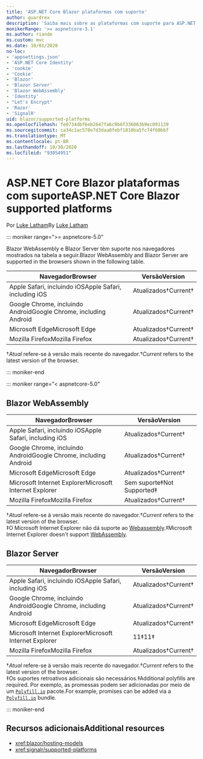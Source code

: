 ```yaml
---
title: 'ASP.NET Core Blazor plataformas com suporte'
author: guardrex
description: 'Saiba mais sobre as plataformas com suporte para ASP.NET Core Blazor .'
monikerRange: '>= aspnetcore-3.1'
ms.author: riande
ms.custom: mvc
ms.date: 10/01/2020
no-loc:
- 'appsettings.json'
- 'ASP.NET Core Identity'
- 'cookie'
- 'Cookie'
- 'Blazor'
- 'Blazor Server'
- 'Blazor WebAssembly'
- 'Identity'
- "Let's Encrypt"
- 'Razor'
- 'SignalR'
uid: blazor/supported-platforms
ms.openlocfilehash: fe0734dbf6eb2647fa6c9b6f336063b9ec091139
ms.sourcegitcommit: ca34c1ac578e7d3daa0febf1810ba5fc74f60bbf
ms.translationtype: MT
ms.contentlocale: pt-BR
ms.lasthandoff: 10/30/2020
ms.locfileid: "93054951"
---
```

# <a name="aspnet-core-no-locblazor-supported-platforms"></a><span data-ttu-id="18b0a-103">ASP.NET Core Blazor plataformas com suporte</span><span class="sxs-lookup"><span data-stu-id="18b0a-103">ASP.NET Core Blazor supported platforms</span></span>

<span data-ttu-id="18b0a-104">Por [Luke Latham](https://github.com/guardrex)</span><span class="sxs-lookup"><span data-stu-id="18b0a-104">By [Luke Latham](https://github.com/guardrex)</span></span>

::: moniker range=">= aspnetcore-5.0"

<span data-ttu-id="18b0a-105">Blazor WebAssembly e Blazor Server têm suporte nos navegadores mostrados na tabela a seguir.</span><span class="sxs-lookup"><span data-stu-id="18b0a-105">Blazor WebAssembly and Blazor Server are supported in the browsers shown in the following table.</span></span>

| <span data-ttu-id="18b0a-106">Navegador</span><span class="sxs-lookup"><span data-stu-id="18b0a-106">Browser</span></span>                          | <span data-ttu-id="18b0a-107">Versão</span><span class="sxs-lookup"><span data-stu-id="18b0a-107">Version</span></span>         |
| -------------------------------- | --------------- |
| <span data-ttu-id="18b0a-108">Apple Safari, incluindo iOS</span><span class="sxs-lookup"><span data-stu-id="18b0a-108">Apple Safari, including iOS</span></span>      | <span data-ttu-id="18b0a-109">Atualizados&dagger;</span><span class="sxs-lookup"><span data-stu-id="18b0a-109">Current&dagger;</span></span> |
| <span data-ttu-id="18b0a-110">Google Chrome, incluindo Android</span><span class="sxs-lookup"><span data-stu-id="18b0a-110">Google Chrome, including Android</span></span> | <span data-ttu-id="18b0a-111">Atualizados&dagger;</span><span class="sxs-lookup"><span data-stu-id="18b0a-111">Current&dagger;</span></span> |
| <span data-ttu-id="18b0a-112">Microsoft Edge</span><span class="sxs-lookup"><span data-stu-id="18b0a-112">Microsoft Edge</span></span>                   | <span data-ttu-id="18b0a-113">Atualizados&dagger;</span><span class="sxs-lookup"><span data-stu-id="18b0a-113">Current&dagger;</span></span> |
| <span data-ttu-id="18b0a-114">Mozilla Firefox</span><span class="sxs-lookup"><span data-stu-id="18b0a-114">Mozilla Firefox</span></span>                  | <span data-ttu-id="18b0a-115">Atualizados&dagger;</span><span class="sxs-lookup"><span data-stu-id="18b0a-115">Current&dagger;</span></span> |  

<span data-ttu-id="18b0a-116">&dagger;*Atual* refere-se à versão mais recente do navegador.</span><span class="sxs-lookup"><span data-stu-id="18b0a-116">&dagger;*Current* refers to the latest version of the browser.</span></span>  

::: moniker-end

::: moniker range="< aspnetcore-5.0"

## Blazor WebAssembly

| <span data-ttu-id="18b0a-117">Navegador</span><span class="sxs-lookup"><span data-stu-id="18b0a-117">Browser</span></span>                          | <span data-ttu-id="18b0a-118">Versão</span><span class="sxs-lookup"><span data-stu-id="18b0a-118">Version</span></span>               |
| -------------------------------- | --------------------- |
| <span data-ttu-id="18b0a-119">Apple Safari, incluindo iOS</span><span class="sxs-lookup"><span data-stu-id="18b0a-119">Apple Safari, including iOS</span></span>      | <span data-ttu-id="18b0a-120">Atualizados&dagger;</span><span class="sxs-lookup"><span data-stu-id="18b0a-120">Current&dagger;</span></span>       |
| <span data-ttu-id="18b0a-121">Google Chrome, incluindo Android</span><span class="sxs-lookup"><span data-stu-id="18b0a-121">Google Chrome, including Android</span></span> | <span data-ttu-id="18b0a-122">Atualizados&dagger;</span><span class="sxs-lookup"><span data-stu-id="18b0a-122">Current&dagger;</span></span>       |
| <span data-ttu-id="18b0a-123">Microsoft Edge</span><span class="sxs-lookup"><span data-stu-id="18b0a-123">Microsoft Edge</span></span>                   | <span data-ttu-id="18b0a-124">Atualizados&dagger;</span><span class="sxs-lookup"><span data-stu-id="18b0a-124">Current&dagger;</span></span>       |
| <span data-ttu-id="18b0a-125">Microsoft Internet Explorer</span><span class="sxs-lookup"><span data-stu-id="18b0a-125">Microsoft Internet Explorer</span></span>      | <span data-ttu-id="18b0a-126">Sem suporte&Dagger;</span><span class="sxs-lookup"><span data-stu-id="18b0a-126">Not Supported&Dagger;</span></span> |
| <span data-ttu-id="18b0a-127">Mozilla Firefox</span><span class="sxs-lookup"><span data-stu-id="18b0a-127">Mozilla Firefox</span></span>                  | <span data-ttu-id="18b0a-128">Atualizados&dagger;</span><span class="sxs-lookup"><span data-stu-id="18b0a-128">Current&dagger;</span></span>       |  

<span data-ttu-id="18b0a-129">&dagger;*Atual* refere-se à versão mais recente do navegador.</span><span class="sxs-lookup"><span data-stu-id="18b0a-129">&dagger;*Current* refers to the latest version of the browser.</span></span>  
<span data-ttu-id="18b0a-130">&Dagger;O Microsoft Internet Explorer não dá suporte ao [Webassembly](https://webassembly.org).</span><span class="sxs-lookup"><span data-stu-id="18b0a-130">&Dagger;Microsoft Internet Explorer doesn't support [WebAssembly](https://webassembly.org).</span></span>

## Blazor Server

| <span data-ttu-id="18b0a-131">Navegador</span><span class="sxs-lookup"><span data-stu-id="18b0a-131">Browser</span></span>                          | <span data-ttu-id="18b0a-132">Versão</span><span class="sxs-lookup"><span data-stu-id="18b0a-132">Version</span></span>         |
| -------------------------------- | --------------- |
| <span data-ttu-id="18b0a-133">Apple Safari, incluindo iOS</span><span class="sxs-lookup"><span data-stu-id="18b0a-133">Apple Safari, including iOS</span></span>      | <span data-ttu-id="18b0a-134">Atualizados&dagger;</span><span class="sxs-lookup"><span data-stu-id="18b0a-134">Current&dagger;</span></span> |
| <span data-ttu-id="18b0a-135">Google Chrome, incluindo Android</span><span class="sxs-lookup"><span data-stu-id="18b0a-135">Google Chrome, including Android</span></span> | <span data-ttu-id="18b0a-136">Atualizados&dagger;</span><span class="sxs-lookup"><span data-stu-id="18b0a-136">Current&dagger;</span></span> |
| <span data-ttu-id="18b0a-137">Microsoft Edge</span><span class="sxs-lookup"><span data-stu-id="18b0a-137">Microsoft Edge</span></span>                   | <span data-ttu-id="18b0a-138">Atualizados&dagger;</span><span class="sxs-lookup"><span data-stu-id="18b0a-138">Current&dagger;</span></span> |
| <span data-ttu-id="18b0a-139">Microsoft Internet Explorer</span><span class="sxs-lookup"><span data-stu-id="18b0a-139">Microsoft Internet Explorer</span></span>      | <span data-ttu-id="18b0a-140">11&Dagger;</span><span class="sxs-lookup"><span data-stu-id="18b0a-140">11&Dagger;</span></span>      |
| <span data-ttu-id="18b0a-141">Mozilla Firefox</span><span class="sxs-lookup"><span data-stu-id="18b0a-141">Mozilla Firefox</span></span>                  | <span data-ttu-id="18b0a-142">Atualizados&dagger;</span><span class="sxs-lookup"><span data-stu-id="18b0a-142">Current&dagger;</span></span> |

<span data-ttu-id="18b0a-143">&dagger;*Atual* refere-se à versão mais recente do navegador.</span><span class="sxs-lookup"><span data-stu-id="18b0a-143">&dagger;*Current* refers to the latest version of the browser.</span></span>  
<span data-ttu-id="18b0a-144">&Dagger;Os suportes retroativos adicionais são necessários.</span><span class="sxs-lookup"><span data-stu-id="18b0a-144">&Dagger;Additional polyfills are required.</span></span> <span data-ttu-id="18b0a-145">Por exemplo, as promessas podem ser adicionadas por meio de um [`Polyfill.io`](https://polyfill.io/v3/) pacote.</span><span class="sxs-lookup"><span data-stu-id="18b0a-145">For example, promises can be added via a [`Polyfill.io`](https://polyfill.io/v3/) bundle.</span></span>

::: moniker-end

## <a name="additional-resources"></a><span data-ttu-id="18b0a-146">Recursos adicionais</span><span class="sxs-lookup"><span data-stu-id="18b0a-146">Additional resources</span></span>

* <xref:blazor/hosting-models>
* <xref:signalr/supported-platforms>
